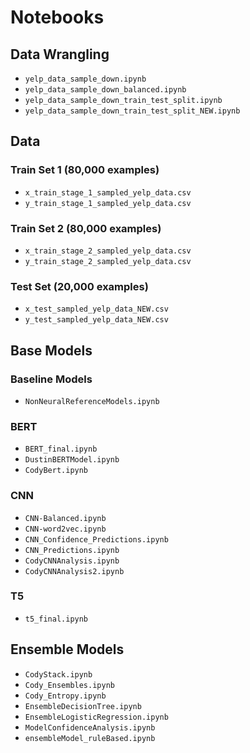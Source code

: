 
# Notebooks
## Data Wrangling
- `yelp_data_sample_down.ipynb`
- `yelp_data_sample_down_balanced.ipynb`
- `yelp_data_sample_down_train_test_split.ipynb`
- `yelp_data_sample_down_train_test_split_NEW.ipynb`
## Data
### Train Set 1 (80,000 examples)
- `x_train_stage_1_sampled_yelp_data.csv`
- `y_train_stage_1_sampled_yelp_data.csv`
### Train Set 2 (80,000 examples)
- `x_train_stage_2_sampled_yelp_data.csv`
- `y_train_stage_2_sampled_yelp_data.csv`
### Test Set (20,000 examples)
- `x_test_sampled_yelp_data_NEW.csv`
- `y_test_sampled_yelp_data_NEW.csv`
## Base Models
### Baseline Models
- `NonNeuralReferenceModels.ipynb`
### BERT
- `BERT_final.ipynb`
- `DustinBERTModel.ipynb`
- `CodyBert.ipynb`
### CNN
- `CNN-Balanced.ipynb`
- `CNN-word2vec.ipynb`
- `CNN_Confidence_Predictions.ipynb`
- `CNN_Predictions.ipynb` 
- `CodyCNNAnalysis.ipynb`
- `CodyCNNAnalysis2.ipynb`
### T5
- `t5_final.ipynb`
## Ensemble Models
- `CodyStack.ipynb`
- `Cody_Ensembles.ipynb`
- `Cody_Entropy.ipynb`
- `EnsembleDecisionTree.ipynb`
- `EnsembleLogisticRegression.ipynb`
- `ModelConfidenceAnalysis.ipynb`
- `ensembleModel_ruleBased.ipynb`
